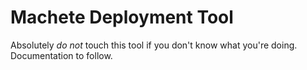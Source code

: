 # Machete Deployment Tool

Absolutely *do not* touch this tool if you don't know what you're doing. Documentation to follow.
